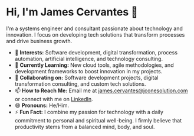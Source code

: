 # Hi, I'm James Cervantes 👋

I'm a systems engineer and consultant passionate about technology and innovation. I focus on developing tech solutions that transform processes and drive business growth.

- 👀 **Interests:** Software development, digital transformation, process automation, artificial intelligence, and technology consulting.
- 🌱 **Currently Learning:** New cloud tools, agile methodologies, and development frameworks to boost innovation in my projects.
- 💞️ **Collaborating on:** Software development projects, digital transformation consulting, and custom tech solutions.
- 📫 **How to Reach Me:** Email me at [james.cervantes@jconesolution.com](mailto:james.cervantes@jconesolution.com) or connect with me on [LinkedIn](https://www.linkedin.com/in/jamesjcg/).
- 😄 **Pronouns:** He/Him.
- ⚡ **Fun Fact:** I combine my passion for technology with a daily commitment to personal and spiritual well-being. I firmly believe that productivity stems from a balanced mind, body, and soul.
